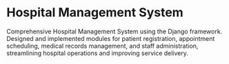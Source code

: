 # Hospital Management System
 Comprehensive Hospital Management System using the Django framework.  Designed and implemented modules for patient registration, appointment scheduling, medical records management, and staff administration, streamlining hospital operations and improving service delivery.
